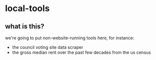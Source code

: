 # local-tools

## what is this?

we're going to put non-website-running tools here, for instance:
- the council voting site data scraper
- the gross median rent over the past few decades from the us census
